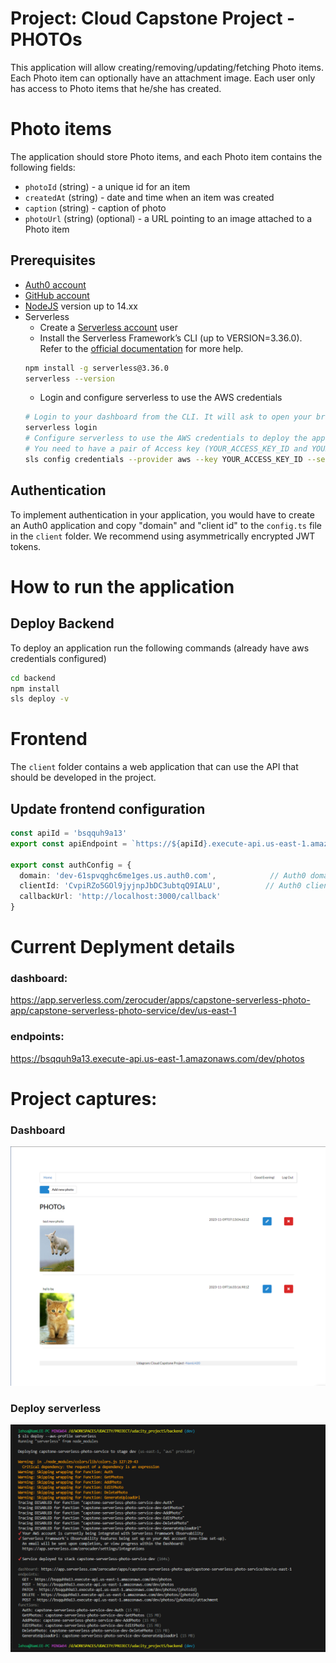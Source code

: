 # Project: Cloud Capstone Project - PHOTOs

This application will allow creating/removing/updating/fetching Photo items. Each Photo item can optionally have an attachment image. Each user only has access to Photo items that he/she has created.

# Photo items

The application should store Photo items, and each Photo item contains the following fields:

* `photoId` (string) - a unique id for an item
* `createdAt` (string) - date and time when an item was created
* `caption` (string) - caption of photo
* `photoUrl` (string) (optional) - a URL pointing to an image attached to a Photo item


## Prerequisites

* <a href="https://manage.auth0.com/" target="_blank">Auth0 account</a>
* <a href="https://github.com" target="_blank">GitHub account</a>
* <a href="https://nodejs.org/en/download/package-manager/" target="_blank">NodeJS</a> version up to 14.xx 
* Serverless 
   * Create a <a href="https://dashboard.serverless.com/" target="_blank">Serverless account</a> user
   * Install the Serverless Framework’s CLI  (up to VERSION=3.36.0). Refer to the <a href="https://www.serverless.com/framework/docs/getting-started/" target="_blank">official documentation</a> for more help.
   ```bash
   npm install -g serverless@3.36.0
   serverless --version
   ```
   * Login and configure serverless to use the AWS credentials 
   ```bash
   # Login to your dashboard from the CLI. It will ask to open your browser and finish the process.
   serverless login
   # Configure serverless to use the AWS credentials to deploy the application
   # You need to have a pair of Access key (YOUR_ACCESS_KEY_ID and YOUR_SECRET_KEY) of an IAM user with Admin access permissions
   sls config credentials --provider aws --key YOUR_ACCESS_KEY_ID --secret YOUR_SECRET_KEY --profile serverless
   ```

## Authentication

To implement authentication in your application, you would have to create an Auth0 application and copy "domain" and "client id" to the `config.ts` file in the `client` folder. We recommend using asymmetrically encrypted JWT tokens.

# How to run the application

## Deploy Backend
To deploy an application run the following commands (already have aws credentials configured)

```bash
cd backend
npm install
sls deploy -v
```

# Frontend

The `client` folder contains a web application that can use the API that should be developed in the project.

## Update frontend configuration
```ts
const apiId = 'bsqquh9a13'
export const apiEndpoint = `https://${apiId}.execute-api.us-east-1.amazonaws.com/dev`

export const authConfig = {
  domain: 'dev-61spvqghc6me1ges.us.auth0.com',            // Auth0 domain
  clientId: 'CvpiRZo5GOl9jyjnpJbDC3ubtqQ9IALU',          // Auth0 client id
  callbackUrl: 'http://localhost:3000/callback'
}
```
# Current Deplyment details
### dashboard: 
https://app.serverless.com/zerocuder/apps/capstone-serverless-photo-app/capstone-serverless-photo-service/dev/us-east-1

### endpoints:
https://bsqquh9a13.execute-api.us-east-1.amazonaws.com/dev/photos

# Project captures:
### Dashboard
![dashboard](/images/capstone_home_page.png?raw=true "dashboard")

### Deploy serverless
![deploy serverless](/images/capstone_deploy_serverless.png?raw=true "deploy serverless")